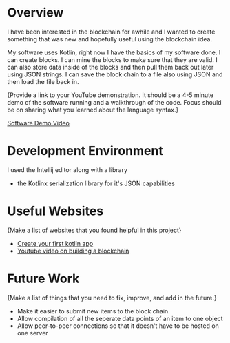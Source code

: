 # Overview
I have been interested in the blockchain for awhile and I wanted to create something that was new and hopefully useful using the blockchain idea.

My software uses Kotlin, right now I have the basics of my software done. I can create blocks. I can mine the blocks to make sure that they are valid. I can also store data inside of the blocks and then pull them back out later using JSON strings. I can save the block chain to a file also using JSON and then load the file back in.

{Provide a link to your YouTube demonstration.  It should be a 4-5 minute demo of the software running and a walkthrough of the code.  Focus should be on sharing what you learned about the language syntax.}

[Software Demo Video](http://youtube.link.goes.here)

# Development Environment
I used the Intellij editor along with a library
* the Kotlinx serialization library for it's JSON capabilities

# Useful Websites

{Make a list of websites that you found helpful in this project}
* [Create your first kotlin app](https://www.jetbrains.com/help/idea/create-your-first-kotlin-app.html#67dd1cb4)
* [Youtube video on building a blockchain](https://www.youtube.com/watch?v=zVqczFZr124&t=1s)

# Future Work

{Make a list of things that you need to fix, improve, and add in the future.}
* Make it easier to submit new items to the block chain.
* Allow compilation of all the seperate data points of an item to one object
* Allow peer-to-peer connections so that it doesn't have to be hosted on one server
